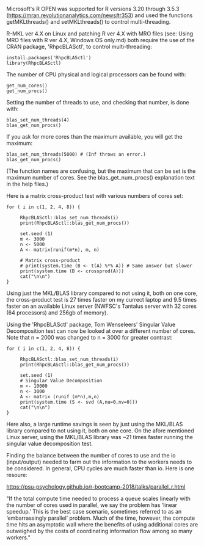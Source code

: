 Microsoft's R OPEN was supported for R versions 3.20 through 3.5.3 (https://mran.revolutionanalytics.com/news#r353) and used the functions getMKLthreads() and setMKLthreads() to control multi-threading.

R-MKL ver 4.X on Linux and patching R ver 4.X with MRO files (see: Using MRO files with R ver 4.X, Windows OS only.md) both require the use of the CRAN package, 'RhpcBLASctl', to control multi-threading:

    install.packages('RhpcBLASctl')
    library(RhpcBLASctl)
    
The number of CPU physical and logical processors can be found with:
    
    get_num_cores()
    get_num_procs()

Setting the number of threads to use, and checking that number, is done with:
     
    blas_set_num_threads(4)
    blas_get_num_procs()
    
If you ask for more cores than the maximum available, you will get the maximum:

    blas_set_num_threads(5000) # (Inf throws an error.)
    blas_get_num_procs()

(The function names are confusing, but the maximum that can be set is the maximum number of cores. See the blas_get_num_procs() explanation text in the help files.)


 Here is a matrix cross-product test with various numbers of cores set:
 
    for ( i in c(1, 2, 4, 8)) { 
    
         RhpcBLASctl::blas_set_num_threads(i)
         print(RhpcBLASctl::blas_get_num_procs())
        
         set.seed (1)
         m <- 3000
         n <- 5000
         A <- matrix(runif(m*n), m, n)
         
         # Matrix cross-product 
         # print(system.time (B <- t(A) %*% A)) # Same answer but slower
         print(system.time (B <- crossprod(A)))
         cat("\n\n")
    }
    


Using just the MKL/BLAS library compared to not using it, both on one core, the cross-product test is 27 times faster on my currect laptop and 9.5 times faster on an available Linux server (NWFSC's Tantalus server with 32 cores (64 processors) and 256gb of memory).

Using the 'RhpcBLASctl' package, Tom Wenseleers' Singular Value Decomposition test can now be looked at over a different number of cores. Note that n = 2000 was changed to n = 3000 for greater contrast: 
    
    for ( i in c(1, 2, 4, 8)) { 
    
         RhpcBLASctl::blas_set_num_threads(i)
         print(RhpcBLASctl::blas_get_num_procs())
        
         set.seed (1)
         # Singular Value Decomposition
         m <- 10000
         n <- 3000
         A <- matrix (runif (m*n),m,n)
         print(system.time (S <- svd (A,nu=0,nv=0)))
    	 cat("\n\n")
    }
    
Here also, a large runtime savings is seen by just using the MKL/BLAS library compared to not using it, both on one core. On the afore mentioned Linux server, using the MKL/BLAS library was ~21 times faster running the singular value decomposition test.


Finding the balance between the number of cores to use and the io (input/output) needed to farm out the information to the workers needs to be considered.  In general, CPU cycles are much faster than io. Here is one resoure:

https://psu-psychology.github.io/r-bootcamp-2018/talks/parallel_r.html

"If the total compute time needed to process a queue scales linearly with the number of cores used in parallel, we say the problem has ‘linear speedup.’ This is the best case scenario, sometimes referred to as an ‘embarrassingly parallel’ problem. Much of the time, however, the compute time hits an asymptotic wall where the benefits of using additional cores are outweighed by the costs of coordinating information flow among so many workers."




